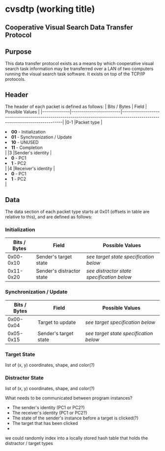 # cvsdtp (working title)
## Cooperative Visual Search Data Transfer Protocol

## Purpose
This data transfer protocol exists as a means by which cooperative visual search task information may be transferred over a LAN of two computers running the visual search task software. It exists on top of the TCP/IP protocols.

## Header
The header of each packet is defined as follows:
| Bits / Bytes | Field                   | Possible Values                                                                                                              |
|--------------|-------------------------|------------------------------------------------------------------------------------------------------------------------------|
|0-1           |Packet type              |<li>__00__ - Initialization</li><li>__01__ - Synchronization / Update</li><li>__10__ - UNUSED</li><li>__11__ - Completion</li>|
|3             |Sender's identity        |<li>__0__ - PC1</li><li>__1__ -  PC2</li>                                                                                     |
|4             |Receiver's identity      |<li>__0__ - PC1</li><li>__1__ -  PC2</li>                                                                                     |

## Data
The data section of each packet type starts at 0x01 (offsets in table are relative to this), and are defined as follows:

### Initialization
| Bits / Bytes | Field                   | Possible Values                          |
|--------------|-------------------------|------------------------------------------|
|0x00-0x10     |Sender's target state    |*see target state specification below*    |
|0x11-0x20     |Sender's distractor state|*see distractor state specification below*|

### Synchronization / Update
| Bits / Bytes | Field                   | Possible Values                          |
|--------------|-------------------------|------------------------------------------|
|0x00-0x04     |Target to update         |*see target specification below*          |
|0x05-0x15     |Sender's target state    |*see target state specification below*    |

### Target State
list of (x, y) coordinates, shape, and color(?)

### Distractor State
list of (x, y) coordinates, shape, and color(?)

What needs to be communicated between program instances?
* The sender's identity (PC1 or PC2?)
* The receiver's identity (PC1 or PC2?)
* The state of the sender's instance before a target is clicked(?)
* The target that has been clicked
* 

we could randomly index into a locally stored hash table that holds the distractor / target types